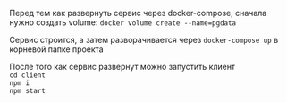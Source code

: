 Перед тем как развернуть сервис через docker-compose, сначала нужно создать volume:
`docker volume create --name=pgdata`

Сервис строится, а затем разворачивается через `docker-compose up` в корневой папке проекта

После того как сервис развернут можно запустить клиент  
<code>cd client</code>  
<code>npm i</code>  
<code>npm start</code>
